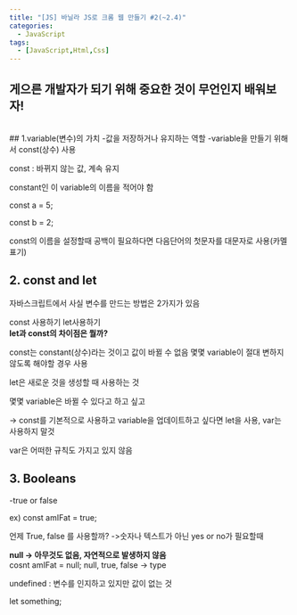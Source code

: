 ```yaml
---
title: "[JS] 바닐라 JS로 크롬 웹 만들기 #2(~2.4)"
categories:
  - JavaScript
tags: 
  - [JavaScript,Html,Css]
---
```


## 게으른 개발자가 되기 위해 중요한 것이 무언인지 배워보자!
<br>
## 1.variable(변수)의 가치
 -값을 저장하거나 유지하는 역할 
 -variable을 만들기 위해서 const(상수) 사용

 const : 바뀌지 않는 값, 계속 유지

constant인 이 variable의 이름을 적어야 함  

const a = 5;  

const b = 2;

const의 이름을 설정할때 공백이 필요하다면 다음단어의 첫문자를 대문자로 사용(카멜표기)
<br>
## 2. const and let

자바스크립트에서 사실 변수를 만드는 방법은 2가지가 있음

const 사용하기 let사용하기
<br>
**let과 const의 차이점은 뭘까?**

const는 constant(상수)라는 것이고 값이 바뀔 수 없음 몇몇 variable이 절대 변하지 않도록 해야할 경우 사용

let은 새로운 것을 생성할 때 사용하는 것

몇몇 variable은 바뀔 수 있다고 하고 싶고

→ const를 기본적으로 사용하고 variable을 업데이트하고 싶다면 let을 사용, var는 사용하지 말것

var은 어떠한 규칙도 가지고 있지 않음


## 3. Booleans
-true or false 

ex) const amIFat = true; 

언제 True, false 를 사용할까?
->숫자나 텍스트가 아닌 yes or no가 필요할때



**null → 아무것도 없음, 자연적으로 발생하지 않음**<br>
cosnt amIFat = null;
null, true, false → type

undefined : 변수를 인지하고 있지만 값이 없는 것 

let something;
